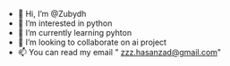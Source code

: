 - 👋 Hi, I’m @Zubydh
- 👀 I’m interested in python 
- 🌱 I’m currently learning pyhton
- 💞️ I’m looking to collaborate on  ai project
- 📫 You can read my email " zzz.hasanzad@gmail.com"


<!---
ZOBEYDH/ZOBEYDH is a ✨ special ✨ repository because its `README.md` (this file) appears on your GitHub profile.
You can click the Preview link to take a look at your changes.
--->
